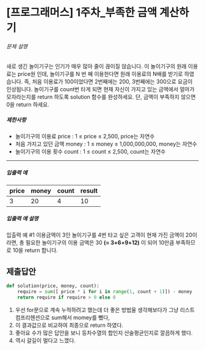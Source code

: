 # [프로그래머스] 1주차_부족한 금액 계산하기

###### 문제 설명

새로 생긴 놀이기구는 인기가 매우 많아 줄이 끊이질 않습니다. 이 놀이기구의 원래 이용료는 price원 인데, 놀이기구를 N 번 째 이용한다면 원래 이용료의 N배를 받기로 하였습니다. 즉, 처음 이용료가 100이었다면 2번째에는 200, 3번째에는 300으로 요금이 인상됩니다.
놀이기구를 count번 타게 되면 현재 자신이 가지고 있는 금액에서 얼마가 모자라는지를 return 하도록 solution 함수를 완성하세요.
단, 금액이 부족하지 않으면 0을 return 하세요.

##### 제한사항

- 놀이기구의 이용료 price : 1 ≤ price ≤ 2,500, price는 자연수
- 처음 가지고 있던 금액 money : 1 ≤ money ≤ 1,000,000,000, money는 자연수
- 놀이기구의 이용 횟수 count : 1 ≤ count ≤ 2,500, count는 자연수

------

##### 입출력 예

| price | money | count | result |
| ----- | ----- | ----- | ------ |
| 3     | 20    | 4     | 10     |

##### 입출력 예 설명

입출력 예 #1
이용금액이 3인 놀이기구를 4번 타고 싶은 고객이 현재 가진 금액이 20이라면, 총 필요한 놀이기구의 이용 금액은 30 **(= 3+6+9+12)** 이 되어 10만큼 부족하므로 10을 return 합니다.

## 제출답안

```python
def solution(price, money, count):
    require = sum([ price * i for i in range(1, count + 1)]) - money
    return require if require > 0 else 0
```

1. 우선 for문으로 계속 누적하려고 했는데 더 좋은 방법울 생각해보다가 그냥 리스트컴프리헨션으로 sum해서 momey를 뺐다,
2. 이 결과값으로 비교하여 최종으로 return 하였다.
3. 좋아요 수가 많은 답안을 보니 등차수열의 합인지 산술평균인지로 깔끔하게 했다.
4. 역시 갈길이 멀다고 느꼈다.